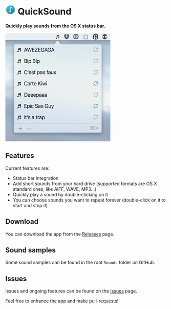 
# ![image](https://raw.githubusercontent.com/tdimeco/QuickSound/develop/QuickSound/Assets.xcassets/AppIcon.appiconset/icon_32x32.png) QuickSound

**Quickly play sounds from the OS X status bar.**


![screenshot](https://raw.githubusercontent.com/tdimeco/QuickSound/develop/Documentation/Screenshot.png)


## Features

Current features are:

- Status bar integration
- Add short sounds from your hard drive (supported formats are OS X standard ones, like AIFF, WAVE, MP3...)
- Quickly play a sound by double-clicking on it
- You can choose sounds you want to repeat forever (double-click on it to start and stop it)


## Download

You can download the app from the [Releases](https://github.com/tdimeco/QuickSound/releases) page.


## Sound samples

Some sound samples can be found in the root `Sounds` folder on GitHub.


## Issues

Issues and ongoing features can be found on the [Issues](https://github.com/tdimeco/QuickSound/issues) page.

Feel free to enhance the app and make pull-requests!